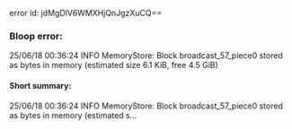 error id: jdMgDlV6WMXHjQnJgzXuCQ==
### Bloop error:

25/06/18 00:36:24 INFO MemoryStore: Block broadcast_57_piece0 stored as bytes in memory (estimated size 6.1 KiB, free 4.5 GiB)
#### Short summary: 

25/06/18 00:36:24 INFO MemoryStore: Block broadcast_57_piece0 stored as bytes in memory (estimated s...